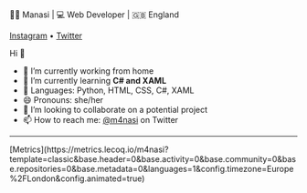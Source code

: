 👩‍💻 Manasi | 💻 Web Developer | 🇬🇧 England 

[Instagram](https://www.instagram.com/m4nasi/) • [Twitter](https://twitter.com/m4nasi) 

Hi 👋
- 🔭 I’m currently working from home
- 🌱 I’m currently learning **C# and XAML**
- 💬 Languages: Python, HTML, CSS, C#, XAML
- 😄 Pronouns: she/her
- 👯 I’m looking to collaborate on a potential project
- 📫 How to reach me: [@m4nasi](https://twitter.com/m4nasi) on Twitter
<hr>
<!--<img align="center" src="https://github-readme-stats.vercel.app/api?username=m4nasi&theme=dark&show_icons=true" /> -->
[Metrics](https://metrics.lecoq.io/m4nasi?template=classic&base.header=0&base.activity=0&base.community=0&base.repositories=0&base.metadata=0&languages=1&config.timezone=Europe%2FLondon&config.animated=true)
<!--
<img align="center" src="https://github-readme-stats.vercel.app/api/top-langs/?username=m4nasi&layout=compact" />

<!--**m4nasi/m4nasi** is a ✨ _special_ ✨ repository because its `README.md` (this file) appears on your GitHub profile.

-->


